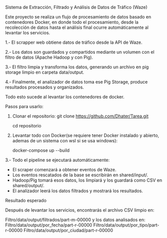 Sistema de Extracción, Filtrado y Análisis de Datos de Tráfico (Waze)

Este proyecto se realiza un flujo de procesamiento de datos basado en contenedores Docker, en donde todo el procesamiento, desde la recolección de datos hasta el análisis final ocurre automáticamente al levantar los servicios.

1.- El scrapper web obtiene datos de tráfico desde la API de Waze.

2.- Los datos son guardados y compartidos mediante un volumen con el filtro de datos (Apache Hadoop y con Pig).

3.- El filtro limpia y transforma los datos, generando un archivo en pig storage limpio en carpeta data/output.

4.- Finalmente, el analizador de datos toma ese Pig Storage, produce resultados procesados y organizados.


Todo esto sucede al levantar los contenedores de docker.

Pasos para usarlo:

1. Clonar el repositorio:
   git clone https://github.com/Dhater/Tarea.git
   
   cd repositorio

3. Levantar todo con Docker(se requiere tener Docker instalado y abierto, ademas de un sistema con wsl si se usa windows):

   docker-compose up --build

3.- Todo el pipeline se ejecutará automáticamente:

- El scraper comenzará a obtener eventos de Waze.
- Los eventos rescatados de la base se escribirán en shared/input/.
- Hadoop/Pig tomará esos datos, los limpiará y los guardará como CSV en shared/output/.
- El analizador leerá los datos filtrados y mostrará los resultados.


Resultado esperado

Después de levantar los servicios, encontrarás el archivo CSV limpio en:

Filtro/data/output/filtrados/part-m-00000
y los datos analisados en:
Filtro/data/output/por_fecha/part-r-00000
Filtro/data/output/por_tipo/part-r-00000
Filtro/data/output/por_ciudad/part-r-00000
